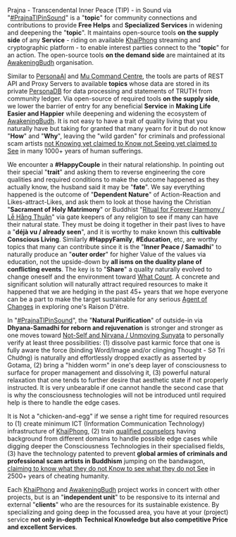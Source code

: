 Prajna - Transcendental Inner Peace (TIP) - in Sound via "<a href="https://blog.khaiphong.io/2017/12/nature-of-things.html#Section_2.1" target="_blank">#PrajnaTIPinSound</a>" is a "<b>topic</b>" for community connections and contributions to provide <b>Free Helps</b> and <b>Specialized Services</b> in widening and deepening the "<b>topic</b>". It maintains open-source tools <b>on the supply side</b> of any <b>Service</b> - riding on available <a href="https://github.com/khaiphong/" target="_blank">KhaiPhong</a> streaming and cryptographic platform - to enable interest parties connect to the "<b>topic</b>" for an action. The open-source tools <b>on the demand side</b> are maintained at its <a href="https://github.com/awakeningbudh/prajnatipinsound" target="_blank">AwakeningBudh</a> organisation.

Similar to <a href="https://github.com/khaiphong/personaai" target="_blank">PersonaAI</a> and <a href="https://github.com/khaiphong/mu" target="_blank">Mu Command Centre</a>, the tools are parts of REST API and Proxy Servers to available <b>topics</b> whose data are stored in its private <a href="https://github.com/khaiphong/personadb" target="_blank">PersonaDB</a> for data processing and statements of TRUTH from community ledger. Via open-source of required tools <b>on the supply side</b>, we lower the barrier of entry for any beneficial <b>Service</b> in <b>Making Life Easier and Happier</b> while deepening and widening the ecosystem of <a href="https://github.com/awakeningbudh/" target="_blank">AwakeningBudh</a>. It is not easy to have a trait of quality living that you naturally have but taking for granted that many yearn for it but do not know "<b>How</b>" and "<b>Why</b>", leaving the "wild garden" for criminals and professional scam artists <a href="https://blog.khaiphong.io/2017/12/references.html#D19" target="_blank">not Knowing yet claimed to Know not Seeing yet claimed to See</a> in many 1000+ years of human sufferings.

We encounter a <b>#HappyCouple</b> in their natural relationship. In pointing out their special "<b>trait</b>" and asking them to reverse engineering the core qualities and required conditions to make the outcome happened as they actually know, the husband said it may be "<b>fate</b>". We say everything happened is the outcome of "<b>Dependent Nature</b>" of Action-Reaction and Likes-attract-Likes, and ask them to look at those having the Christian "<b>Sacrament of Holy Matrimony</b>" or Buddhist "<a href="https://blog.khaiphong.io/2017/12/a-light-out-of-darkness.html#Section_1.1" target="_blank">Ritual for Forever Harmony / Lễ Hằng Thuận</a>" via gate keepers of any religion to see if many can have their natural state. They must be doing it together in their past lives to have a "<b>déjà vu / already seen</b>", and it is worthy to make known this <b>cultivable Conscious Living</b>. Similarly <b>#HappyFamily</b>, <b>#Education</b>, etc, are worthy topics that many can contribute since it is the "<b>Inner Peace / Samadhi</b>" to naturally produce an "<b>outer order</b>" for higher Value of the values via education, not the upside-down by <b>all isms on the duality plane of conflicting events</b>. The key is to "<b>Share</b>" a quality naturally evolved to change oneself and the environment toward <a href="https://blog.khaiphong.io/2017/12/references.html#R23" target="_blank">What Count</a>. A concrete and significant solution will naturally attract required resources to make it happened that we are hedging in the past 45+ years that we hope everyone can be a part to make the target sustainable for any serious <a href="https://blog.khaiphong.io/2017/12/agent-of-changes.html" target="_blank">Agent of Changes</a> in exploring one's Raison D'être.

In "<a href="https://blog.khaiphong.io/2017/12/nature-of-things.html#Section_2.1" target="_blank">#PrajnaTIPinSound</a>", the "<b>Natural Purification</b>" of outside-in via <b>Dhyana-Samadhi for reborn and rejuvenation</b> is stronger and stronger as one moves toward <a href="https://blog.khaiphong.io/2017/12/right-inner-peace.html#Section_3" target="_blank">Not-Self and Nirvana / Unmoving Sunyata</a> to personally verify at least three possibilities: (1) dissolve past karmic force that one is fully aware the force (binding Word/Image and/or clinging Thought - Sở Tri Chướng) is naturally and effortlessly dropped exactly as asserted by Gotama, (2) bring a "hidden worm" in one's deep layer of consciousness to surface for proper management and dissolving it, (3) powerful natural relaxation that one tends to further desire that aesthetic state if not properly instructed. It is very unbearable if one cannot handle the second case that is why the consciousness technologies will not be introduced until required help is there to handle the edge cases.

It is Not a "chicken-and-egg" if we sense a right time for required resources to (1) create minimum ICT (Information Communication Technology) infrastructure of <a href="https://github.com/khaiphong/" target="_blank">KhaiPhong</a>, (2) train <a href="https://blog.khaiphong.io/2017/12/list-of-figures-and-tables.html#Figure_5" target="_blank">qualified counselors</a> having background from different domains to handle possible edge cases while digging deeper the Consciousness Technologies in their specialised fields, (3) have the technology patented to prevent <b>global armies of criminals and professional scam artists in Buddhism</b> jumping on the bandwagon, <a href="https://blog.khaiphong.io/2017/12/references.html#D19" target="_blank">claiming to know what they do not Know to see what they do not See</a> in 2500+ years of cheating humanity.

Each <a href="https://github.com/khaiphong/" target="_blank">KhaiPhong</a> and <a href="https://github.com/awakeningbudh/" target="_blank">AwakeningBudh</a> project works in concert with other projects, but is an "<b>independent unit</b>" to be responsive to its internal and external "<b>clients</b>" who are the resources for its sustainable existence. By specializing and going deep in the focussed area, you have at your (project) service <b>not only in-depth Technical Knowledge but also competitive Price and excellent Services</b>.
